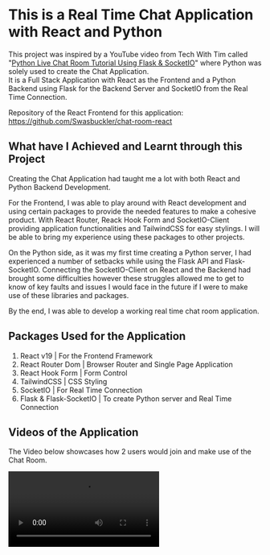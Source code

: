 # This is a Real Time Chat Application with React and Python

This project was inspired by a YouTube video from Tech With Tim called "[Python Live Chat Room Tutorial Using Flask & SocketIO](https://www.youtube.com/watch?v=mkXdvs8H7TA)" where Python was solely used to create the Chat Application.\
It is a Full Stack Application with React as the Frontend and a Python Backend using Flask for the Backend Server and SocketIO from the Real Time Connection.

Repository of the React Frontend for this application: https://github.com/Swasbuckler/chat-room-react

## What have I Achieved and Learnt through this Project

Creating the Chat Application had taught me a lot with both React and Python Backend Development.

For the Frontend, I was able to play around with React development and using certain packages to provide the needed features to make a cohesive product. With React Router, Reack Hook Form and SocketIO-Client providing application functionalities and TailwindCSS for easy stylings. I will be able to bring my experience using these packages to other projects.

On the Python side, as it was my first time creating a Python server, I had experienced a number of setbacks while using the Flask API and Flask-SocketIO. Connecting the SocketIO-Client on React and the Backend had brought some difficulties however these struggles allowed me to get to know of key faults and issues I would face in the future if I were to make use of these libraries and packages.

By the end, I was able to develop a working real time chat room application.

## Packages Used for the Application

1. React v19 | For the Frontend Framework
2. React Router Dom | Browser Router and Single Page Application
3. React Hook Form | Form Control
4. TailwindCSS | CSS Styling
5. SocketIO | For Real Time Connection
6. Flask & Flask-SocketIO | To create Python server and Real Time Connection

## Videos of the Application

The Video below showcases how 2 users would join and make use of the Chat Room.

<video src="https://github.com/user-attachments/assets/fd7be2cc-885f-4ddd-94f3-a1a18e78c95d" >
